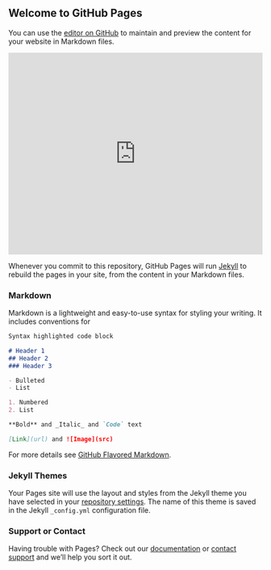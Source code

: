## Welcome to GitHub Pages

You can use the [editor on GitHub](https://github.com/adrian-armo/proyecto1-site/edit/gh-pages/index.md) to maintain and preview the content for your website in Markdown files.

<iframe width='100%' height='400px' src="https://api.mapbox.com/styles/v1/adrian-armo/cku7f541g4h9217mclubvv3r7.html?title=false&access_token=pk.eyJ1IjoiYWRyaWFuLWFybW8iLCJhIjoiY2pmNmI2MDNvMDIxdDR5bXExYzIxbWY4bCJ9.ert2PpLsrDjgPew71AHPtQ&zoomwheel=false#16.78/9.990789/-84.314334" title="Basic" style="border:none;"></iframe>

Whenever you commit to this repository, GitHub Pages will run [Jekyll](https://jekyllrb.com/) to rebuild the pages in your site, from the content in your Markdown files.

### Markdown

Markdown is a lightweight and easy-to-use syntax for styling your writing. It includes conventions for

```markdown
Syntax highlighted code block

# Header 1
## Header 2
### Header 3

- Bulleted
- List

1. Numbered
2. List

**Bold** and _Italic_ and `Code` text

[Link](url) and ![Image](src)
```

For more details see [GitHub Flavored Markdown](https://guides.github.com/features/mastering-markdown/).

### Jekyll Themes

Your Pages site will use the layout and styles from the Jekyll theme you have selected in your [repository settings](https://github.com/adrian-armo/proyecto1-site/settings/pages). The name of this theme is saved in the Jekyll `_config.yml` configuration file.

### Support or Contact

Having trouble with Pages? Check out our [documentation](https://docs.github.com/categories/github-pages-basics/) or [contact support](https://support.github.com/contact) and we’ll help you sort it out.
